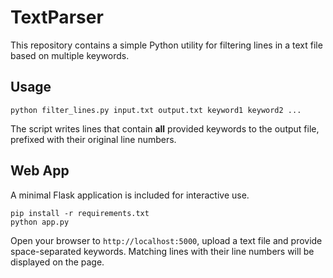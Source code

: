 # TextParser

This repository contains a simple Python utility for filtering lines in a text file based on multiple keywords.

## Usage

```
python filter_lines.py input.txt output.txt keyword1 keyword2 ...
```

The script writes lines that contain **all** provided keywords to the output file, prefixed with their original line numbers.

## Web App

A minimal Flask application is included for interactive use.

```
pip install -r requirements.txt
python app.py
```

Open your browser to `http://localhost:5000`, upload a text file and provide space-separated keywords. Matching lines with their line numbers will be displayed on the page.

